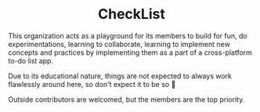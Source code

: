 <div id="top"></div>

<!-- PROJECT LOGO -->
<br />
<div align="center">
  <h1 align="center">CheckList</h1>
</div>

This organization acts as a playground for its members to build for fun, do experimentations,
learning to collaborate, learning to implement new concepts and practices by implementing them
as a part of a cross-platform to-do list app.

Due to its educational nature, things are not expected to always work flawlessly around here, 
so don't expect it to be so 😬

Outside contributors are welcomed, but the members are the top priority.
